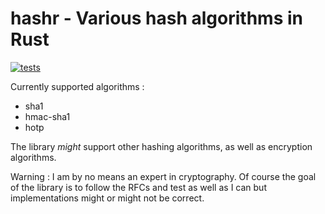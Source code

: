 # hashr - Various hash algorithms in Rust

[![tests](https://github.com/xrjr/hashr/actions/workflows/tests.yml/badge.svg)](https://github.com/xrjr/hashr/actions/workflows/tests.yml)

Currently supported algorithms :
- sha1
- hmac-sha1
- hotp

The library *might* support other hashing algorithms, as well as encryption algorithms.

Warning : I am by no means an expert in cryptography. Of course the goal of the library is to follow the RFCs and test as well as I can but implementations might or might not be correct.
